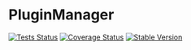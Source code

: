 PluginManager
==============

[![Tests Status](https://github.com/NetCommons3/PluginManager/actions/workflows/tests.yml/badge.svg?branch=master)](https://github.com/NetCommons3/PluginManager/actions/workflows/tests.yml)
[![Coverage Status](https://coveralls.io/repos/NetCommons3/PluginManager/badge.svg?branch=master)](https://coveralls.io/r/NetCommons3/PluginManager?branch=master)
[![Stable Version](https://img.shields.io/packagist/v/netcommons/plugin-manager.svg?label=stable)](https://packagist.org/packages/netcommons/plugin-manager)
